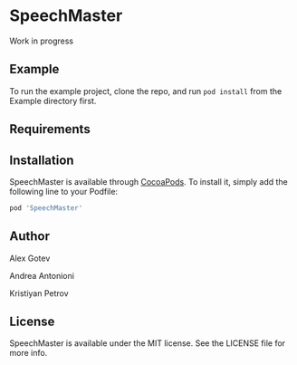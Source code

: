 # SpeechMaster

Work in progress

## Example

To run the example project, clone the repo, and run `pod install` from the Example directory first.

## Requirements

## Installation

SpeechMaster is available through [CocoaPods](http://cocoapods.org). To install
it, simply add the following line to your Podfile:

```ruby
pod 'SpeechMaster'
```

## Author

Alex Gotev

Andrea Antonioni

Kristiyan Petrov

## License

SpeechMaster is available under the MIT license. See the LICENSE file for more info.
